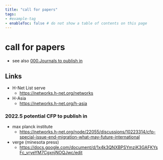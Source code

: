 ```yaml
---
title: "call for papers"
tags: 
- #example-tag  
- enableToc: false # do not show a table of contents on this page
---
```


# call for papers
- see also [000.Journals to publish in](_Spaces/work/Journals/000.Journals%20to%20publish%20in.md)

## Links
- H-Net List serve
	-  https://networks.h-net.org/networks 
- H-Asia
	- https://networks.h-net.org/h-asia
### 2022.5 potential CFP to publish in
- max planck institute 
	- https://networks.h-net.org/node/22055/discussions/10223314/cfp-special-issue-end-migration-what-may-future-international
- verge (minesota press)
	- https://docs.google.com/document/d/1x4k3QNXBPSYmziK3GAFKYsFc_vryeYM7CgxnjNOQJwc/edit
## 
###
## 
###
## 
###